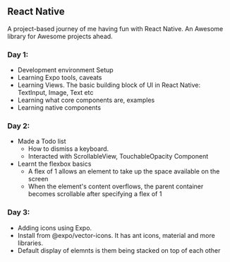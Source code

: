## React Native

A project-based journey of me having fun with React Native. An Awesome library for Awesome projects ahead.

### Day 1:
- Development environment Setup
- Learning Expo tools, caveats
- Learning Views. The basic building block of UI in React Native: TextInput, Image, Text etc
- Learning what core components are, examples
- Learning native components

### Day 2:
- Made a Todo list
  - How to dismiss a keyboard.
  - Interacted with ScrollableView, TouchableOpacity Component
- Learnt the flexbox basics
  - A flex of 1 allows an element to take up the space available on the screen
  - When the element's content overflows, the parent container becomes scrollable after specifying a flex of 1

### Day 3:
- Adding icons using Expo.
- Install from @expo/vector-icons. It has ant icons, material and more libraries.
- Default display of elemnts is them being stacked on top of each other
